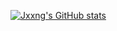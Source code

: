 [![Jxxng's GitHub stats](https://github-readme-stats.vercel.app/api?username=jxxng00&show_icons=true&theme=transparent)](https://github.com/anuraghazra/github-readme-stats)
